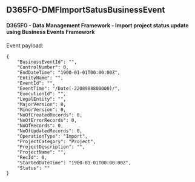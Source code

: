 ## D365FO-DMFImportSatusBusinessEvent
#### D365FO - Data Management Framework - Import project status update using Business Events Framework

Event payload:

```
{
    "BusinessEventId": "",
    "ControlNumber": 0,
    "EndDateTime": "1900-01-01T00:00:00Z",
    "EntityName": "",
    "EventId": "",
    "EventTime": "/Date(-2208988800000)/",
    "ExecutionId": "",
    "LegalEntity": "",
    "MajorVersion": 0,
    "MinorVersion": 0,
    "NoOfCreatedRecords": 0,
    "NoOfErrorRecords": 0,
    "NoOfRecords": 0,
    "NoOfUpdatedRecords": 0,
    "OperationType": "Import",
    "ProjectCategory": "Project",
    "ProjectDescription": "",
    "ProjectName": "",
    "RecId": 0,
    "StartedDateTime": "1900-01-01T00:00:00Z",
    "Status": ""
}
```
